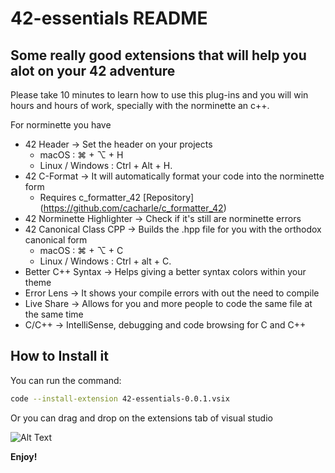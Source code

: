 # 42-essentials README

## Some really good extensions that will help you alot on your 42 adventure

Please take 10 minutes to learn how to use this plug-ins and you will win hours and hours of work, specially with the norminette an c++.

For norminette you have
* 42 Header -> Set the header on your projects
	* macOS : ⌘ + ⌥ + H
	* Linux / Windows : Ctrl + Alt + H.
* 42 C-Format -> It will automatically format your code into the norminette form
	* Requires c_formatter_42 [Repository] (https://github.com/cacharle/c_formatter_42)
* 42 Norminette Highlighter -> Check if it's still are norminette errors
* 42 Canonical Class CPP -> Builds the .hpp file for you with the orthodox canonical form
	* macOS : ⌘ + ⌥ + C
	* Linux / Windows : Ctrl + alt + C.
* Better C++ Syntax -> Helps giving a better syntax colors within your theme
* Error Lens -> It shows your compile errors with out the need to compile
* Live Share -> Allows for you and more people to code the same file at the same time
* C/C++ -> IntelliSense, debugging and code browsing for C and C++

## How to Install it
You can run the command:
``` bash
code --install-extension 42-essentials-0.0.1.vsix
```
Or you can drag and drop on the extensions tab of visual studio

![Alt Text](https://cdn.discordapp.com/attachments/461563270411714561/1040830404615229541/ezgif.com-gif-maker.gif)

**Enjoy!**
